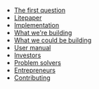 <!-- docs/_sidebar.md -->

* [The first question](/)
* [Litepaper](litepaper.md)
* [Implementation](implementation.md)
* [What we're building]()
* [What we could be building]()
* [User manual]()
* [Investors]()
* [Problem solvers]()
* [Entrepreneurs]()
* [Contributing]()